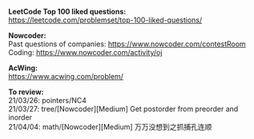 **LeetCode Top 100 liked questions:** <br />
https://leetcode.com/problemset/top-100-liked-questions/ <br />

**Nowcoder:** <br />
Past questions of companies: https://www.nowcoder.com/contestRoom <br />
Coding: https://www.nowcoder.com/activity/oj <br />

**AcWing:** <br />
https://www.acwing.com/problem/ <br />

**To review:** <br />
21/03/26: pointers/NC4 <br />
21/03/27: tree/[Nowcoder][Medium] Get postorder from preorder and inorder <br />
21/04/04: math/[Nowcoder][Medium] 万万没想到之抓捕孔连顺 <br />
